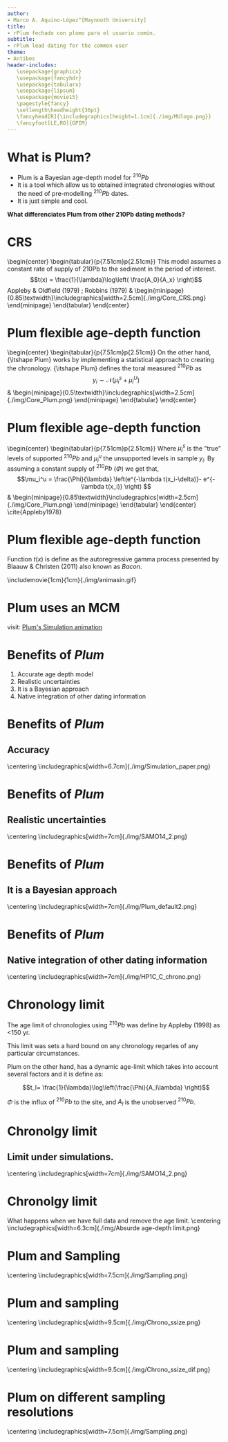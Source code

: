 ```yaml
---
author:
- Marco A. Aquino-López^[Maynooth University]
title:
- rPlum fechado con plomo para el usuario común.  
subtitle:
- rPlum lead dating for the common user
theme:
- Antibes
header-includes:
   \usepackage{graphicx}
   \usepackage{fancyhdr}
   \usepackage{tabularx}
   \usepackage{lipsum}
   \usepackage{movie15}
   \pagestyle{fancy}
   \setlength\headheight{36pt}
   \fancyhead[R]{\includegraphics[height=1.1cm]{./img/MUlogo.png}}
   \fancyfoot[LE,RO]{GPIM}
---
```



# What is Plum?

* Plum is a Bayesian age-depth model for $^{210}Pb$
* It is a tool which allow us to obtained integrated chronologies without the need of pre-modelling $^{210}Pb$ dates.
* It is just simple and cool.

**What differenciates Plum from other 210Pb dating methods?**

# CRS 

\begin{center}
\begin{tabular}{p{7.51cm}p{2.51cm}}
This model assumes a constant rate of supply of 210Pb to the sediment in the period of interest.
$$t(x) = \frac{1}{\lambda}\log\left( \frac{A_0}{A_x} \right)$$ Appleby \& Oldfield (1979) \; Robbins (1979)   & \begin{minipage}{0.85\textwidth}\includegraphics[width=2.5cm]{./img/Core_CRS.png} \end{minipage}
\end{tabular}
\end{center}

# Plum flexible age-depth function

\begin{center}
\begin{tabular}{p{7.51cm}p{2.51cm}}
On the other hand, {\itshape Plum} works by implementing a statistical approach to creating the chronology. {\itshape Plum} defines the toral measured $^{210}Pb$ as $$y_i\sim \mathcal{N}\left(\mu_i^s +\mu_i^U \right)$$  & \begin{minipage}{0.5\textwidth}\includegraphics[width=2.5cm]{./img/Core_Plum.png} \end{minipage}
\end{tabular}
\end{center}


# Plum flexible age-depth function

\begin{center}
\begin{tabular}{p{7.51cm}p{2.51cm}}
Where $\mu_i^s$ is the "true" levels of supported $^{210}Pb$ and $\mu_i^u$ the unsupported levels in sample $y_i$. By assuming a constant supply of $^{210}Pb$ ($\Phi$) we get that, $$\mu_i^u = \frac{\Phi}{\lambda} \left(e^{-\lambda t(x_i-\delta)}- e^{-\lambda t(x_i)} \right) $$ & \begin{minipage}{0.85\textwidth}\includegraphics[width=2.5cm]{./img/Core_Plum.png} \end{minipage}
\end{tabular}
\end{center}
\cite{Appleby1978}
# Plum flexible age-depth function

Function $t(x)$ is define as the autoregressive gamma process presented by Blaauw & Christen (2011) also known as _Bacon_.

\includemovie{1cm}{1cm}{./img/animasin.gif}

# Plum uses an MCM

visit: [Plum's Simulation animation](https://raw.githubusercontent.com/maquinolopez/PAGES-ECR-rPlum-/master/Presentation/img/animasin.gif)

# Benefits of _Plum_

1. Accurate age depth model
2. Realistic uncertainties
3. It is a Bayesian approach
4. Native integration of other dating information

# Benefits of _Plum_
## Accuracy 
\centering
\includegraphics[width=6.7cm]{./img/Simulation_paper.png}


# Benefits of _Plum_
## Realistic uncertainties
\centering
\includegraphics[width=7cm]{./img/SAMO14_2.png}



# Benefits of _Plum_
## It is a Bayesian approach
\centering
\includegraphics[width=7cm]{./img/Plum_default2.png}


# Benefits of _Plum_
## Native integration of other dating information
\centering
\includegraphics[width=7cm]{./img/HP1C_C_chrono.png}



# Chronology limit
The age limit of chronologies using $^{210}Pb$ was define by Appleby (1998) as <150 yr. 

This limit was sets a hard bound on any chronology regarles of any particular circumstances. 

Plum on the other hand, has a dynamic age-limit which takes into account several factors and it is define as:

$$t_l= \frac{1}{\lambda}\log\left(\frac{\Phi}{A_l\lambda} \right)$$

$\Phi$ is the influx of $^{210}Pb$ to the site, and $A_l$ is the unobserved $^{210}Pb$. 


# Chronolgy limit
## Limit under simulations.
\centering
\includegraphics[width=7cm]{./img/SAMO14_2.png}

# Chronolgy limit
What happens when we have full data and remove the age limit.
\centering
\includegraphics[width=6.3cm]{./img/Absurde age-depth limit.png}



# Plum and Sampling

\centering
\includegraphics[width=7.5cm]{./img/Sampling.png}

# Plum and sampling

\centering
\includegraphics[width=9.5cm]{./img/Chrono_ssize.png}

# Plum and sampling
\centering
\includegraphics[width=9.5cm]{./img/Chrono_ssize_dif.png}


# Plum on different sampling resolutions

\centering
\includegraphics[width=7.5cm]{./img/Sampling.png}













